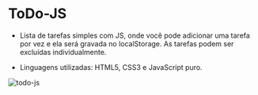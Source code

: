 # ToDo-JS

* Lista de tarefas simples com JS, onde você pode adicionar uma tarefa por vez e ela será gravada no localStorage. As tarefas podem ser excluídas individualmente.

* Linguagens utilizadas: HTML5, CSS3 e JavaScript puro.

![todo-js](https://user-images.githubusercontent.com/21297663/69451065-48934a80-0d3d-11ea-9237-efca5d2f2152.PNG)
